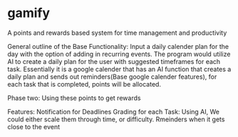 # gamify
A points and rewards based system for time management and productivity

General outline of the Base Functionality:
Input a daily calender plan for the day with the option of adding in recurring events. 
The program would utilize AI to create a daily plan for the user with suggested timeframes for each task. 
Essentially it is a google calender that has an AI function that creates a daily plan and sends out reminders(Base google calender features), for each task that is completed, points will be allocated.


Phase two: Using these points to get rewards

Features:
Notification for Deadlines
Grading for each Task: Using AI, We could either scale them through time, or difficulty. 
Rmeinders when it gets close to the event 
